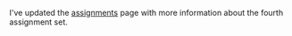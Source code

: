 I've updated the [assignments](assignments.html) page with more
information about the fourth assignment set.


